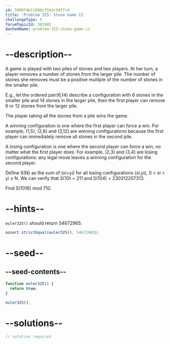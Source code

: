 ```yaml
---
id: 5900f4b11000cf542c50ffc4
title: 'Problem 325: Stone Game II'
challengeType: 5
forumTopicId: 301982
dashedName: problem-325-stone-game-ii
---
```


# --description--

A game is played with two piles of stones and two players. At her turn, a player removes a number of stones from the larger pile. The number of stones she removes must be a positive multiple of the number of stones in the smaller pile.

E.g., let the ordered pair(6,14) describe a configuration with 6 stones in the smaller pile and 14 stones in the larger pile, then the first player can remove 6 or 12 stones from the larger pile.

The player taking all the stones from a pile wins the game.

A winning configuration is one where the first player can force a win. For example, (1,5), (2,6) and (3,12) are winning configurations because the first player can immediately remove all stones in the second pile.

A losing configuration is one where the second player can force a win, no matter what the first player does. For example, (2,3) and (3,4) are losing configurations: any legal move leaves a winning configuration for the second player.

Define S(N) as the sum of (xi+yi) for all losing configurations (xi,yi), 0 &lt; xi &lt; yi ≤ N. We can verify that S(10) = 211 and S(104) = 230312207313.

Find S(1016) mod 710.

# --hints--

`euler325()` should return 54672965.

```js
assert.strictEqual(euler325(), 54672965);
```

# --seed--

## --seed-contents--

```js
function euler325() {
  return true;
}

euler325();
```

# --solutions--

```js
// solution required
```
